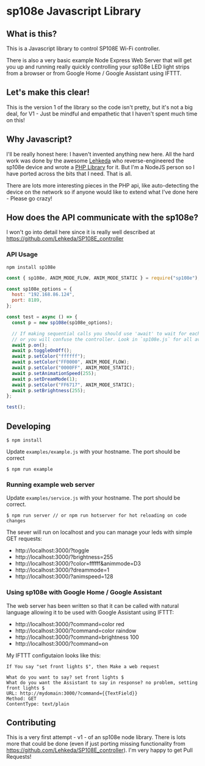 # sp108e Javascript Library

## What is this?

This is a Javascript library to control SP108E Wi-Fi controller.

There is also a very basic example Node Express Web Server that will get you up and running really quickly controlling your sp108e LED light strips from a browser or from Google Home / Google Assistant using IFTTT.

## Let's make this clear!

This is the version 1 of the library so the code
isn't pretty, but it's not a big deal, for V1 - Just be mindful and empathetic
that I haven't spent much time on this!

## Why Javascript?

I'll be really honest here: I haven't invented anything new here. All the hard work was done by the
awesome [Lehkeda](https://github.com/Lehkeda) who reverse-engineered the sp108e device and wrote a [PHP Library](https://github.com/Lehkeda/SP108E_controller) for it. But I'm a NodeJS person so I have ported across the bits that I need. That is all.

There are lots more interesting pieces in the PHP api, like auto-detecting the device on the network so if
anyone would like to extend what I've done here - Please go crazy!

## How does the API communicate with the sp108e?

I won't go into detail here since it is really well described at https://github.com/Lehkeda/SP108E_controller

### API Usage

`npm install sp108e`

```javascript
const { sp108e, ANIM_MODE_FLOW, ANIM_MODE_STATIC } = require("sp108e");

const sp108e_options = {
  host: "192.168.86.124",
  port: 8189,
};

const test = async () => {
  const p = new sp108e(sp108e_options);

  // If making sequential calls you should use 'await' to wait for each command to finsh
  // or you will confuse the controller. Look in `sp108e.js` for all available commands!
  await p.on();
  await p.toggleOnOff();
  await p.setColor("ffffff");
  await p.setColor("FF0000", ANIM_MODE_FLOW);
  await p.setColor("0000FF", ANIM_MODE_STATIC);
  await p.setAnimationSpeed(255);
  await p.setDreamMode(1);
  await p.setColor("FF6717", ANIM_MODE_STATIC);
  await p.setBrightness(255);
};

test();
```

## Developing

`$ npm install`

Update `examples/example.js` with your hostname. The port should be correct

`$ npm run example`

### Running example web server

Update `examples/service.js` with your hostname. The port should be correct.

`$ npm run server // or npm run hotserver for hot reloading on code changes`

The sever will run on localhost and you can manage your leds with simple GET requests:

- http://localhost:3000/?toggle
- http://localhost:3000/?brightness=255
- http://localhost:3000/?color=ffffff&animmode=D3
- http://localhost:3000/?dreammode=1
- http://localhost:3000/?animspeed=128

### Using sp108e with Google Home / Google Assistant

The web server has been written so that it can be called with natural language allowing it to be used with Google Assistant using IFTTT:

- http://localhost:3000/?command=color red
- http://localhost:3000/?command=color raindow
- http://localhost:3000/?command=brightness 100
- http://localhost:3000/?command=on

My IFTTT configutaion looks like this:

```
If You say "set front lights $", then Make a web request

What do you want to say? set front lights $
What do you want the Assistant to say in response? no problem, setting front lights $
URL: http://mydomain:3000/?command={{TextField}}
Method: GET
ContentType: text/plain
```

## Contributing

This is a very first attempt - v1 - of an sp108e node library. There is lots more that could be done (even if just porting missing functionality from https://github.com/Lehkeda/SP108E_controller). I'm very happy to get Pull Requests!
